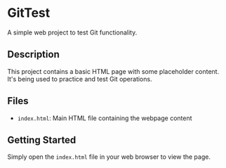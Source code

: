 # GitTest

A simple web project to test Git functionality.

## Description

This project contains a basic HTML page with some placeholder content. It's being used to practice and test Git operations.

## Files

- `index.html`: Main HTML file containing the webpage content

## Getting Started

Simply open the `index.html` file in your web browser to view the page.
